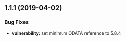 ## 1.1.1 (2019-04-02)


### Bug Fixes

* **vulnerability:** set minimum ODATA reference to 5.8.4



